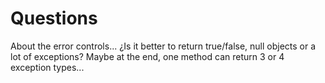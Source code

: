 # Questions

About the error controls... ¿Is it better to return true/false, null objects or a lot of exceptions? Maybe at the end, one method can return 3 or 4 exception types...